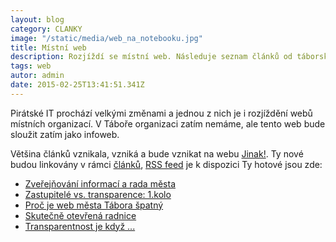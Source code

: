 ```yaml
---
layout: blog
category: CLANKY
image: "/static/media/web_na_notebooku.jpg"
title: Místní web
description: Rozjíždí se místní web. Následuje seznam článků od táborských pirátů, které vznikly pod vlajkou uskupení Tabor Jinak!
tags: web
autor: admin
date: 2015-02-25T13:41:51.341Z
---
```



Pirátské IT prochází velkými změnami a jednou z nich je i rozjíždění webů místních organizací.
V Táboře organizaci zatím nemáme, ale tento web bude sloužit zatím jako infoweb.

Většina článků vznikala, vzniká a bude vznikat na webu [Jinak!](http://www.taborjinak.cz/).
Ty nové budou linkovány v rámci [článků](/clanky/), [RSS feed](/blog.rss) <i class="fi-rss"></i> je k dispozici
Ty hotové jsou zde:

- [Zveřejňování informací a rada města](http://www.taborjinak.cz/index.php/v-mediich/23-clanky/223-zverejnovani-informaci-a-rada-mesta)
- [Zastupitelé vs. transparence: 1.kolo](http://www.taborjinak.cz/index.php/v-mediich/23-clanky/222-zastupitele-vs-transparence-1-kolo)
- [Proč je web města Tábora špatný](http://www.taborjinak.cz/index.php/v-mediich/23-clanky/219-proc-je-web-mesta-tabora-spatny)
- [Skutečně otevřená radnice](http://www.taborjinak.cz/index.php/v-mediich/23-clanky/204-skutecne-otevrena-radnice)
- [Transparentnost je když ...](http://www.taborjinak.cz/index.php/temata/28-mestsky-majetek/205-transparentnost-je-kdyz)
